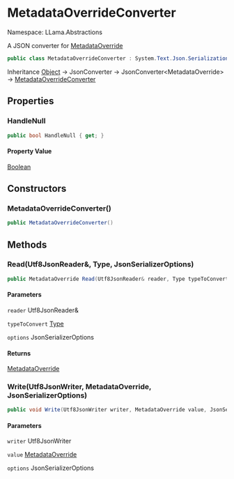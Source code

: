 # MetadataOverrideConverter

Namespace: LLama.Abstractions

A JSON converter for [MetadataOverride](./llama.abstractions.metadataoverride.md)

```csharp
public class MetadataOverrideConverter : System.Text.Json.Serialization.JsonConverter`1[[LLama.Abstractions.MetadataOverride, LLamaSharp, Version=0.0.0.0, Culture=neutral, PublicKeyToken=null]]
```

Inheritance [Object](https://docs.microsoft.com/en-us/dotnet/api/system.object) → JsonConverter → JsonConverter&lt;MetadataOverride&gt; → [MetadataOverrideConverter](./llama.abstractions.metadataoverrideconverter.md)

## Properties

### **HandleNull**

```csharp
public bool HandleNull { get; }
```

#### Property Value

[Boolean](https://docs.microsoft.com/en-us/dotnet/api/system.boolean)<br>

## Constructors

### **MetadataOverrideConverter()**

```csharp
public MetadataOverrideConverter()
```

## Methods

### **Read(Utf8JsonReader&, Type, JsonSerializerOptions)**

```csharp
public MetadataOverride Read(Utf8JsonReader& reader, Type typeToConvert, JsonSerializerOptions options)
```

#### Parameters

`reader` Utf8JsonReader&<br>

`typeToConvert` [Type](https://docs.microsoft.com/en-us/dotnet/api/system.type)<br>

`options` JsonSerializerOptions<br>

#### Returns

[MetadataOverride](./llama.abstractions.metadataoverride.md)<br>

### **Write(Utf8JsonWriter, MetadataOverride, JsonSerializerOptions)**

```csharp
public void Write(Utf8JsonWriter writer, MetadataOverride value, JsonSerializerOptions options)
```

#### Parameters

`writer` Utf8JsonWriter<br>

`value` [MetadataOverride](./llama.abstractions.metadataoverride.md)<br>

`options` JsonSerializerOptions<br>
